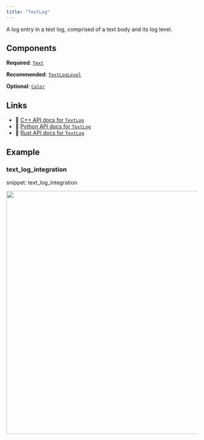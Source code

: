 ```yaml
---
title: "TextLog"
---
```


A log entry in a text log, comprised of a text body and its log level.

## Components

**Required**: [`Text`](../components/text.md)

**Recommended**: [`TextLogLevel`](../components/text_log_level.md)

**Optional**: [`Color`](../components/color.md)

## Links
 * 🌊 [C++ API docs for `TextLog`](https://ref.rerun.io/docs/cpp/stable/structrerun_1_1archetypes_1_1TextLog.html)
 * 🐍 [Python API docs for `TextLog`](https://ref.rerun.io/docs/python/stable/common/archetypes#rerun.archetypes.TextLog)
 * 🦀 [Rust API docs for `TextLog`](https://docs.rs/rerun/latest/rerun/archetypes/struct.TextLog.html)

## Example

### text_log_integration

snippet: text_log_integration

<center>
<picture>
  <source media="(max-width: 480px)" srcset="https://static.rerun.io/text_log_integration/9737d0c986325802a9885499d6fcc773b1736488/480w.png">
  <source media="(max-width: 768px)" srcset="https://static.rerun.io/text_log_integration/9737d0c986325802a9885499d6fcc773b1736488/768w.png">
  <source media="(max-width: 1024px)" srcset="https://static.rerun.io/text_log_integration/9737d0c986325802a9885499d6fcc773b1736488/1024w.png">
  <source media="(max-width: 1200px)" srcset="https://static.rerun.io/text_log_integration/9737d0c986325802a9885499d6fcc773b1736488/1200w.png">
  <img src="https://static.rerun.io/text_log_integration/9737d0c986325802a9885499d6fcc773b1736488/full.png" width="640">
</picture>
</center>

